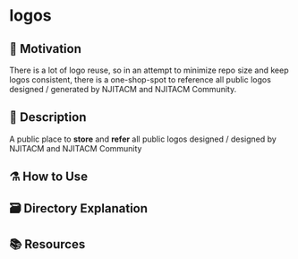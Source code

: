 # logos

## :pushpin: Motivation 
There is a lot of logo reuse, so in an attempt to minimize repo size and keep logos consistent, there is a one-shop-spot to reference all public logos designed / generated by NJITACM and NJITACM Community.

## :memo: Description
A public place to **store** and **refer** all public logos designed / designed by NJITACM and NJITACM Community

## :alembic: How to Use

## :card_file_box: Directory Explanation

## :books: Resources

